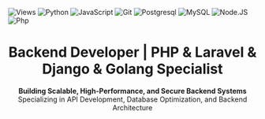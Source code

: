 ![Views](https://komarev.com/ghpvc/?username=JscorpTech)
![Python](https://img.shields.io/badge/python-3776AB?style=for-the-badge&logo=python&logoColor=ffffff)
![JavaScript](https://img.shields.io/badge/javascript-F7DF1E?style=for-the-badge&logo=javascript&logoColor=000000)
![Git](https://img.shields.io/badge/git-F05032?style=for-the-badge&logo=git&logoColor=ffffff)
![Postgresql](https://img.shields.io/badge/Postgresql-00599C?style=for-the-badge&logo=postgresql&logoColor=ffffff)
![MySQL](https://img.shields.io/badge/mysql-030303?style=for-the-badge&logo=mysql&logoColor=ffffff)
![Node.JS](https://img.shields.io/badge/node.js-339933?style=for-the-badge&logo=node.js&logoColor=ffffff)
![Php](https://img.shields.io/badge/php-00599C?style=for-the-badge&logo=php&logoColor=ffffff)

<!---
JscorpTech/JscorpTech is a ✨ special ✨ repository because its `README.md` (this file) appears on your GitHub profile.
You can click the Preview link to take a look at your changes.
--->

<h1 align="center">Backend Developer | PHP & Laravel & Django & Golang Specialist</h1>

<p align="center">
  <strong>Building Scalable, High-Performance, and Secure Backend Systems</strong><br>
  Specializing in API Development, Database Optimization, and Backend Architecture
</p>
